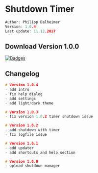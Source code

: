 # Shutdown Timer

```C
Author: Philipp Dalheimer
Version: 1.0.4
Last update: 11.12.2017
```

## Download Version 1.0.0
[![Badges](http://img.shields.io/:Download-1.0.0-fe7d37.svg)](http://bitly.com/2AkGOYO)

## Changelog
```C
# Version 1.0.4
- add intro
- fix help dialog
- add settings
- add light/dark theme

# Version 1.0.3
- fix version 1.0.2 timer shutdown issue

# Version 1.0.2
- add shutdown with timer
- fix logfile issue

# Version 1.0.1
- add updater
- add shortcuts and help section

# Version 1.0.0
- upload shutdown manager
```